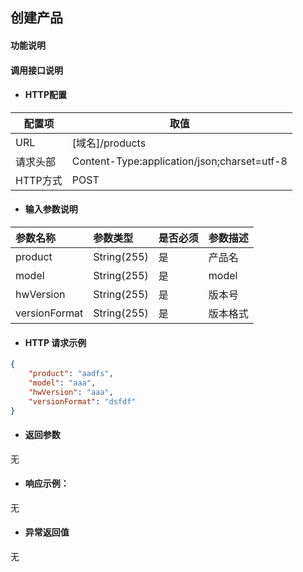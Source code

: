 ## 创建产品

#### 功能说明



#### 调用接口说明

* #### HTTP配置

| 配置项 | 取值 |
| --- | --- |
| URL | \[域名\]/products|
| 请求头部 | Content-Type:application/json;charset=utf-8 |
| HTTP方式 | POST|

* #### 输入参数说明

| 参数名称 | 参数类型 | 是否必须 | 参数描述 |
| :--- | :--- | :--- | :--- |
| product | String\(255\) | 是 | 产品名|
| model| String\(255\) | 是 | model|
| hwVersion| String\(255\) | 是 | 版本号|
| versionFormat| String\(255\) | 是 | 版本格式|


* #### HTTP 请求示例

```json
{
	"product": "aadfs",
	"model": "aaa",
	"hwVersion": "aaa",
	"versionFormat": "dsfdf"
}
```

* #### 返回参数
无


* #### 响应示例：

无

* #### 异常返回值

无




